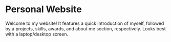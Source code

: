 # Personal Website

Welcome to my website! It features a quick introduction of myself, followed by a projects, skills, awards, and about me section, respectively. Looks best with a laptop/desktop screen. 

